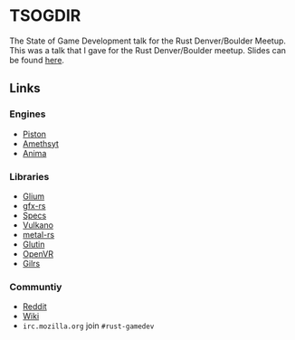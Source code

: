 # TSOGDIR

The State of Game Development talk for the Rust Denver/Boulder Meetup. This was a talk that I gave for the Rust Denver/Boulder meetup. Slides can be found [here](https://github.com/LucioFraco/TSOGDIR/blob/master/slides.pdf).

## Links

### Engines

- [Piston](http://piston.rs)
- [Amethsyt](https://amethyst.rs)
- [Anima](http://www.anima-engine.org/)

### Libraries

- [Glium](https://github.com/tomaka/glium)
- [gfx-rs](https://github.com/gfx)
- [Specs](https://github.com/slide-rs/specs)
- [Vulkano](https://github.com/tomaka/vulkano)
- [metal-rs](https://github.com/fkaa/metal-rs)
- [Glutin](https://github.com/tomaka/glutin)
- [OpenVR](https://github.com/rust-openvr/rust-openvr)
- [Gilrs](https://gitlab.com/Arvamer/gilrs)

### Communtiy

- [Reddit](https://reddit.com/r/rust_gamedev)
- [Wiki](https://reddit.com/r/rust_gamedev/wiki/index)
- `irc.mozilla.org` join `#rust-gamedev`
